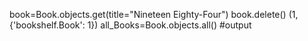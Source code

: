 book=Book.objects.get(title="Nineteen Eighty-Four")
book.delete()
(1, {'bookshelf.Book': 1})
all_Books=Book.objects.all()
#output